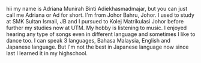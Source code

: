 hii my name is Adriana Munirah Binti Adiekhasmadmajar, but you can just call me Adriana or Ad for short.
I'm from Johor Bahru, Johor.
I used to study at SMK Sultan Ismail, JB and I pursued to Kolej Matrikulasi Johor before further my studies now at UTM.
My hobby is listening to music. I enjoyed hearing any type of songs even in different language and sometimes I like to dance too.
I can speak 3 languages, Bahasa Malaysia, English and Japanese language. But I'm not the best in Japanese language now since last I learned it in my highschool.
